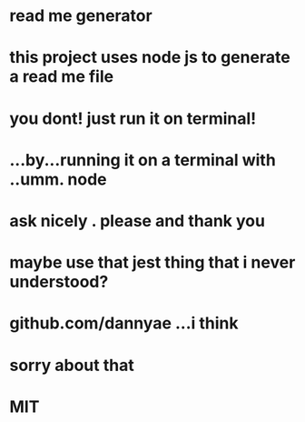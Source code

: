 
# read me generator
# this project uses node js to generate a read me file
# you dont! just run it on terminal!
# ...by...running it on a terminal with ..umm. node
# ask nicely . please and thank you
# maybe use that jest thing that i never understood?
# github.com/dannyae ...i think
# sorry about that
# MIT
